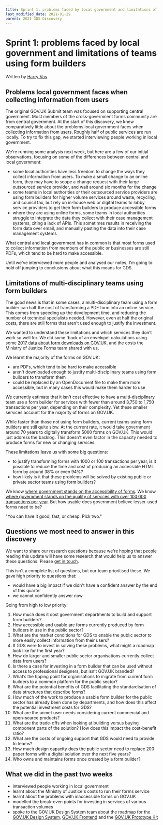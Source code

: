 ```yaml
---
title: Sprint 1: problems faced by local government and limitations of teams using form builders
last_modified_date: 2021-01-29
parent: 2021 GDS Discovery
---
```


# Sprint 1: problems faced by local government and limitations of teams using form builders

Written by [Harry Vos](https://twitter.com/vosageroll)

## Problems local government faces when collecting information from users

The original GOV.UK Submit team was focused on supporting central government. Most members of the cross-government forms community are from central government. At the start of this discovery, we knew comparatively little about the problems local government faces when collecting information from users. Roughly half of public services are run locally. To try to fix this gap, we started interviewing people working in local government.

We're running some analysis next week, but here are a few of our initial observations, focusing on some of the differences between central and local government:

- some local authorities have less freedom to change the ways they collect information from users. To make a small change to an online form, they may have to scope a change request with their large outsourced service provider, and wait around six months for the change
- some teams in local authorities or their outsourced service providers are using form builders for higher volume services around waste, recycling, and council tax, but rely on in-house web or digital teams to lobby service providers to get their form builders to produce accessible forms
- where they are using online forms, some teams in local authorities struggle to integrate the data they collect with their case management systems, citing a lack of APIs. This sometimes results in receiving the form data over email, and manually pasting the data into their case management systems

What central and local government has in common is that most forms used to collect information from members of the public or businesses are still PDFs, which tend to be hard to make accessible.

Until we've interviewed more people and analysed our notes, I'm going to hold off jumping to conclusions about what this means for GDS.

## Limitations of multi-disciplinary teams using form builders

The good news is that in some cases, a multi-disciplinary team using a form builder can half the cost of transforming a PDF form into an online service. This comes from speeding up the development time, and reducing the number of technical specialists needed. However, even at half the original costs, there are still forms that aren't used enough to justify the investment.

We wanted to understand these limitations and which services they don't work so well for. We did some 'back of an envelope' calculations using some [2017 data about form downloads on GOV.UK](https://github.com/alphagov/government-form-data/blob/master/data/download.tsv), and the costs the Ministry of Justice Forms team shared with us.

We learnt the majority of the forms on GOV.UK:

- are PDFs, which tend to be hard to make accessible
- aren't downloaded enough to justify multi-disciplinary teams using form builders to transform them
- could be replaced by an OpenDocument file to make them more accessible, but in many cases this would make them harder to use

We currently estimate that it isn't cost effective to have a multi-disciplinary team use a form builder for services with fewer than around 3,750 to 1,750 transactions per year, depending on their complexity. Yet these smaller services account for the majority of forms on GOV.UK.

While faster than those not using form builders, current teams using form builders are still quite slow. At the current rate, it would take government around 70 years to digitally transform 5000 forms on GOV.UK. This would just address the backlog. This doesn't even factor in the capacity needed to produce forms for new or changing services.

These limitations leave us with some big questions:

- to justify transforming forms with 1000 or 100 transactions per year, is it possible to reduce the time and cost of producing an accessible HTML form by around 38% or even 94%?
- how likely is it that these problems will be solved by existing public or private sector teams using form builders?

We know [where government stands on the accessibility of forms](https://www.gov.uk/guidance/make-your-website-or-app-accessible-and-publish-an-accessibility-statement). We know [where government stands on the quality of services with over 100,000 transactions per year](https://www.gov.uk/service-manual/service-standard). But how usable does government believe lesser-used forms need to be?

"You can have it good, fast, or cheap. Pick two."

## Questions we most need to answer in this discovery

We want to share our research questions because we're hoping that people reading this update will have some research that would help us to answer these questions. Please [get in touch](https://twitter.com/vosageroll).

This isn't a complete list of questions, but our team prioritised these. We gave high priority to questions that:

- would have a big impact if we didn't have a confident answer by the end of this quarter
- we cannot confidently answer now

Going from high to low priority:

1. How much does it cost government departments to build and support form builders?
2. How accessible and usable are forms currently produced by form builders in use in the public sector?
3. What are the market conditions for GDS to enable the public sector to more easily collect information from their users?
4. If GDS were to invest in solving these problems, what might a roadmap look like for the first year?
5. How do larger and smaller public sector organisations currently collect data from users?
6. Is there a case for investing in a form builder that can be used without access to professional designers, but isn’t GOV.UK branded?
7. What’s the tipping point for organisations to migrate from current form builders to a common platform for the public sector?
8. What are the potential benefits of GDS facilitating the standardisation of data structures that describe forms?
9. How much of the work to produce a usable form builder for the public sector has already been done by departments, and how does this affect the potential investment costs for GDS?
10. What are the unmet user needs considering current commercial and open-source products?
11. What are the trade-offs when looking at building versus buying component parts of the solution? How does this impact the cost-benefit ratio?
12. What are the costs of ongoing support that GDS would need to provide to teams?
13. How much design capacity does the public sector need to replace 200 paper forms with a digital solution over the next five years?
14. Who owns and maintains forms once created by a form builder?

## What we did in the past two weeks

- interviewed people working in local government
- learnt about the Ministry of Justice's costs to run their forms service
- learnt about the problems with inaccessible forms on GOV.UK
- modelled the break-even points for investing in services of various transaction volumes
- spoke to the GOV.UK Design System team about the roadmap for the [GOV.UK Design System](https://design-system.service.gov.uk/), [GOV.UK Frontend](https://frontend.design-system.service.gov.uk/#gov-uk-frontend) and the [GOV.UK Prototype Kit](https://govuk-prototype-kit.herokuapp.com/)

